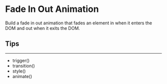 # Fade In Out Animation

Build a fade in out animation that fades an element in when it enters the DOM and out when it exits the DOM.

## Tips

---

- trigger()
- transition()
- style()
- animate()
